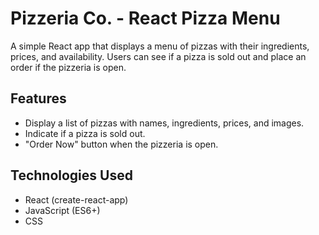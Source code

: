 # Pizzeria Co. - React Pizza Menu

A simple React app that displays a menu of pizzas with their ingredients, prices, and availability. Users can see if a pizza is sold out and place an order if the pizzeria is open.

## Features

- Display a list of pizzas with names, ingredients, prices, and images.
- Indicate if a pizza is sold out.
- "Order Now" button when the pizzeria is open.

## Technologies Used

- React (create-react-app)
- JavaScript (ES6+)
- CSS
